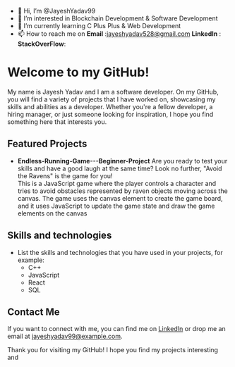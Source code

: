 - 👋 Hi, I’m @JayeshYadav99
- 👀 I’m interested in Blockchain Development & Software Development
- 🌱 I’m currently learning C Plus Plus & Web Development
- 📫 How to reach me on ****Email**** :jayeshyadav528@gmail.com
                         **LinkedIn** :
                         **StackOverFlow**:
<!---
JayeshYadav99/JayeshYadav99 is a ✨ special ✨ repository because its `README.md` (this file) appears on your GitHub profile.
You can click the Preview link to take a look at your changes.
--->
# Welcome to my GitHub!

My name is Jayesh Yadav and I am a software developer. On my GitHub, you will find a variety of projects that I have worked on, showcasing my skills and abilities as a developer. Whether you're a fellow developer, a hiring manager, or just someone looking for inspiration, I hope you find something here that interests you.

## Featured Projects
- **Endless-Running-Game---Beginner-Project** Are you ready to test your skills and have a good laugh at the same time? Look no further, "Avoid the Ravens" is the game for you!  
This is a JavaScript game where the player controls a character and tries to avoid obstacles represented by raven objects moving across the canvas. The game uses the canvas element to create the game board, and it uses JavaScript to update the game state and draw the game elements on the canvas

## Skills and technologies
- List the skills and technologies that you have used in your projects, for example:
  - C++
  - JavaScript
  - React
  - SQL


## Contact Me
If you want to connect with me, you can find me on [LinkedIn](https://www.linkedin.com/in/jayeshyadav99/) or drop me an email at jayeshyadav99@example.com.

Thank you for visiting my GitHub! I hope you find my projects interesting and

